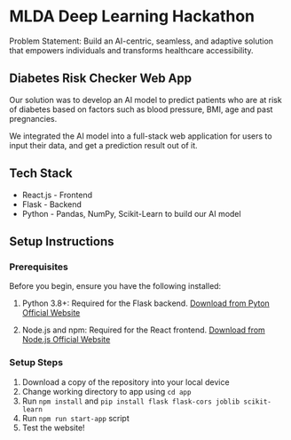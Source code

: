 # MLDA Deep Learning Hackathon
Problem Statement: Build an AI-centric, seamless, and adaptive solution that empowers individuals and transforms healthcare accessibility.

## Diabetes Risk Checker Web App
Our solution was to develop an AI model to predict patients who are at risk of diabetes based on factors such as blood pressure, BMI, age and past pregnancies.

We integrated the AI model into a full-stack web application for users to input their data, and get a prediction result out of it.

## Tech Stack
- React.js - Frontend
- Flask - Backend
- Python - Pandas, NumPy, Scikit-Learn to build our AI model

## Setup Instructions

### Prerequisites
Before you begin, ensure you have the following installed:

1. Python 3.8+: Required for the Flask backend. [Download from Pyton Official Website](https://www.python.org/downloads/)

2. Node.js and npm: Required for the React frontend. [Download from Node.js Official Website](https://nodejs.org/en)

### Setup Steps
1. Download a copy of the repository into your local device
2. Change working directory to app using ```cd app```
3. Run ```npm install``` and ```pip install flask flask-cors joblib scikit-learn```
4. Run ```npm run start-app``` script
5. Test the website!
